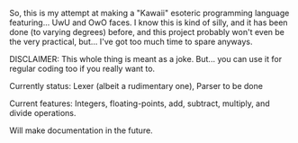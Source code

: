 So, this is my attempt at making a "Kawaii" esoteric programming language featuring... UwU and OwO faces. I know this is kind of silly, and it has been done (to varying degrees) before, and this project probably won't even be the very practical, but... I've got too much time to spare anyways.

DISCLAIMER: This whole thing is meant as a joke. But... you can use it for regular coding too if you really want to.

Currently status: Lexer (albeit a rudimentary one), Parser to be done

Current features: Integers, floating-points, add, subtract, multiply, and divide operations.

Will make documentation in the future.
